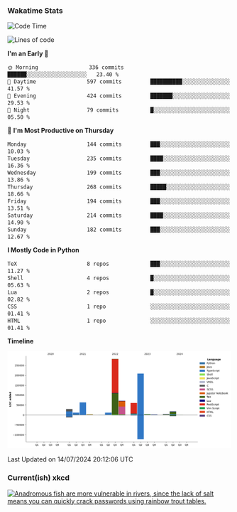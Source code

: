 ### Wakatime Stats
<!--START_SECTION:waka-->
![Code Time](http://img.shields.io/badge/Code%20Time-2%2C725%20hrs%2031%20mins-blue)

![Lines of code](https://img.shields.io/badge/From%20Hello%20World%20I%27ve%20Written-766.8%20thousand%20lines%20of%20code-blue)

**I'm an Early 🐤** 

```text
🌞 Morning                336 commits         ██████░░░░░░░░░░░░░░░░░░░   23.40 % 
🌆 Daytime                597 commits         ██████████░░░░░░░░░░░░░░░   41.57 % 
🌃 Evening                424 commits         ███████░░░░░░░░░░░░░░░░░░   29.53 % 
🌙 Night                  79 commits          █░░░░░░░░░░░░░░░░░░░░░░░░   05.50 % 
```
📅 **I'm Most Productive on Thursday** 

```text
Monday                   144 commits         ███░░░░░░░░░░░░░░░░░░░░░░   10.03 % 
Tuesday                  235 commits         ████░░░░░░░░░░░░░░░░░░░░░   16.36 % 
Wednesday                199 commits         ███░░░░░░░░░░░░░░░░░░░░░░   13.86 % 
Thursday                 268 commits         █████░░░░░░░░░░░░░░░░░░░░   18.66 % 
Friday                   194 commits         ███░░░░░░░░░░░░░░░░░░░░░░   13.51 % 
Saturday                 214 commits         ████░░░░░░░░░░░░░░░░░░░░░   14.90 % 
Sunday                   182 commits         ███░░░░░░░░░░░░░░░░░░░░░░   12.67 % 
```


**I Mostly Code in Python** 

```text
TeX                      8 repos             ███░░░░░░░░░░░░░░░░░░░░░░   11.27 % 
Shell                    4 repos             █░░░░░░░░░░░░░░░░░░░░░░░░   05.63 % 
Lua                      2 repos             █░░░░░░░░░░░░░░░░░░░░░░░░   02.82 % 
CSS                      1 repo              ░░░░░░░░░░░░░░░░░░░░░░░░░   01.41 % 
HTML                     1 repo              ░░░░░░░░░░░░░░░░░░░░░░░░░   01.41 % 
```



**Timeline**

![Lines of Code chart](https://raw.githubusercontent.com/joshuajeschek/joshuajeschek/main/assets/bar_graph.png)


 Last Updated on 14/07/2024 20:12:06 UTC
<!--END_SECTION:waka-->

### Current(ish) xkcd
<a id="xkcd-a" title="Anadromous fish are more vulnerable in rivers, since the lack of salt means you can quickly crack passwords using rainbow trout tables." href="https://www.xkcd.com" target="_blank">
        <img align="center" id="xkcd-img" src="https://imgs.xkcd.com/comics/hatchery.png" alt="Anadromous fish are more vulnerable in rivers, since the lack of salt means you can quickly crack passwords using rainbow trout tables." height=300 />
</a>
